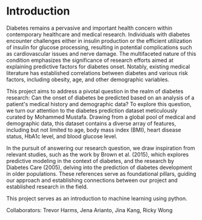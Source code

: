 # Introduction
Diabetes remains a pervasive and important health concern within contemporary healthcare and medical research. Individuals with diabetes encounter challenges either in insulin production or the efficient utilization of insulin for glucose processing, resulting in potential complications such as cardiovascular issues and nerve damage. The multifaceted nature of this condition emphasizes the significance of research efforts aimed at explaining predictive factors for diabetes onset. Notably, existing medical literature has established correlations between diabetes and various risk factors, including obesity, age, and other demographic variables.

This project aims to address a pivotal question in the realm of diabetes research: Can the onset of diabetes be predicted based on an analysis of a patient's medical history and demographic data? To explore this question, we turn our attention to the diabetes prediction dataset meticulously curated by Mohammed Mustafa. Drawing from a global pool of medical and demographic data, this dataset contains a diverse array of features, including but not limited to age, body mass index (BMI), heart disease status, HbA1c level, and blood glucose level.

In the pursuit of answering our research question, we draw inspiration from relevant studies, such as the work by Brown et al. (2015), which explores predictive modeling in the context of diabetes, and the research by Diabetes Care (2005), delving into the prediction of diabetes development in older populations. These references serve as foundational pillars, guiding our approach and establishing connections between our project and established research in the field.

This project serves as an introduction to machine learning using python.

Collaborators: Trevor Harms, Jena Arianto, Jina Kang, Ricky Wong

